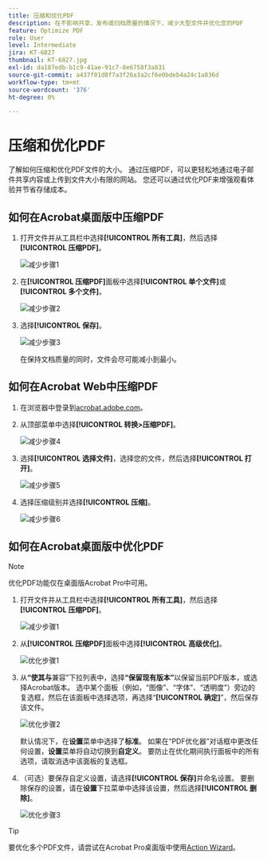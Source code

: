 ```yaml
---
title: 压缩和优化PDF
description: 在不影响共享、发布或归档质量的情况下，减少大型文件并优化您的PDF
feature: Optimize PDF
role: User
level: Intermediate
jira: KT-6827
thumbnail: KT-6827.jpg
exl-id: da187edb-b1c9-41ae-91c7-0e6758f3a831
source-git-commit: a437f01d8f7a3f26a3a2cf6e0bdeb4a24c1a836d
workflow-type: tm+mt
source-wordcount: '376'
ht-degree: 0%

---
```


# 压缩和优化PDF

了解如何压缩和优化PDF文件的大小。 通过压缩PDF，可以更轻松地通过电子邮件共享内容或上传到文件大小有限的网站。 您还可以通过优化PDF来增强观看体验并节省存储成本。

## 如何在Acrobat桌面版中压缩PDF

1. 打开文件并从工具栏中选择&#x200B;**[!UICONTROL 所有工具]**，然后选择&#x200B;**[!UICONTROL 压缩PDF]**。

   ![减少步骤1](../assets/Reduce_1.png)

1. 在&#x200B;**[!UICONTROL 压缩PDF]**&#x200B;面板中选择&#x200B;**[!UICONTROL 单个文件]**&#x200B;或&#x200B;**[!UICONTROL 多个文件]**。

   ![减少步骤2](../assets/Reduce_2.png)

1. 选择&#x200B;**[!UICONTROL 保存]**。

   ![减少步骤3](../assets/Reduce_3.png)

   在保持文档质量的同时，文件会尽可能减小到最小。


## 如何在Acrobat Web中压缩PDF

1. 在浏览器中登录到[acrobat.adobe.com](https://acrobat.adobe.com/cn)。

1. 从顶部菜单中选择&#x200B;**[!UICONTROL 转换>压缩PDF]**。

   ![减少步骤4](../assets/Reduce_4.png)

1. 选择&#x200B;**[!UICONTROL 选择文件]**，选择您的文件，然后选择&#x200B;**[!UICONTROL 打开]**。

   ![减少步骤5](../assets/Reduce_5.png)

1. 选择压缩级别并选择&#x200B;**[!UICONTROL 压缩]**。

   ![减少步骤6](../assets/Reduce_6.png)

## 如何在Acrobat桌面版中优化PDF

>[!NOTE]
>
>优化PDF功能仅在桌面版Acrobat Pro中可用。

1. 打开文件并从工具栏中选择&#x200B;**[!UICONTROL 所有工具]**，然后选择&#x200B;**[!UICONTROL 压缩PDF]**。

   ![减少步骤1](../assets/Reduce_1.png)

1. 从&#x200B;**[!UICONTROL 压缩PDF]**&#x200B;面板中选择&#x200B;**[!UICONTROL 高级优化]**。

   ![优化步骤1](../assets/Optimize_1.png)

1. 从&#x200B;**“使其与**&#x200B;兼容”下拉列表中，选择&#x200B;**“保留现有版本”**&#x200B;以保留当前PDF版本，或选择Acrobat版本。 选中某个面板（例如，“图像”、“字体”、“透明度”）旁边的复选框，然后在该面板中选择选项，再选择“**[!UICONTROL 确定]**”，然后保存该文件。

   ![优化步骤2](../assets/Optimize_2.png)

   默认情况下，在&#x200B;**设置**&#x200B;菜单中选择了&#x200B;**标准**。 如果在“PDF优化器”对话框中更改任何设置，**设置**&#x200B;菜单将自动切换到&#x200B;**自定义**。 要防止在优化期间执行面板中的所有选项，请取消选中该面板的复选框。

1. （可选）要保存自定义设置，请选择&#x200B;**[!UICONTROL 保存]**&#x200B;并命名设置。 要删除保存的设置，请在&#x200B;**设置**&#x200B;下拉菜单中选择该设置，然后选择&#x200B;**[!UICONTROL 删除]**。

   ![优化步骤3](../assets/Optimize_3.png)

>[!TIP]
>
>要优化多个PDF文件，请尝试在Acrobat Pro桌面版中使用[Action Wizard](../advanced-tasks/action.md)。